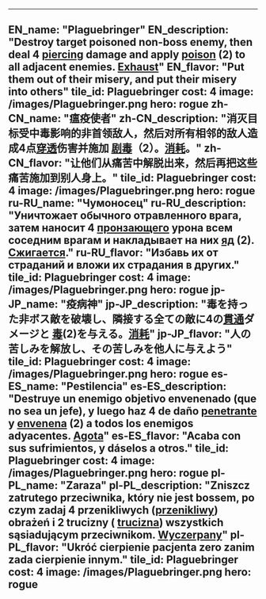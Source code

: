 ---

EN_name: "Plaguebringer"
EN_description: "Destroy target poisoned non-boss enemy, then deal 4 <u>piercing</u> damage and apply  <u>poison</u> (2) to all adjacent enemies. <u>Exhaust</u>"
EN_flavor: "Put them out of their misery, and put their misery into others"
tile_id: Plaguebringer
cost: 4
image: /images/Plaguebringer.png
hero: rogue
zh-CN_name: "瘟疫使者"
zh-CN_description: "消灭目标受中毒影响的非首领敌人，然后对所有相邻的敌人造成4点<u>穿透</u>伤害并施加 <u>剧毒</u>（2）。<u>消耗</u>。"
zh-CN_flavor: "让他们从痛苦中解脱出来，然后再把这些痛苦施加到别人身上。"
tile_id: Plaguebringer
cost: 4
image: /images/Plaguebringer.png
hero: rogue
ru-RU_name: "Чумоносец"
ru-RU_description: "Уничтожает обычного отравленного врага, затем наносит 4 <u>пронзающего</u> урона всем соседним врагам и накладывает на них  <u>яд</u> (2). <u>Сжигается</u>."
ru-RU_flavor: "Избавь их от страданий и вложи их страдания в других."
tile_id: Plaguebringer
cost: 4
image: /images/Plaguebringer.png
hero: rogue
jp-JP_name: "疫病神"
jp-JP_description: "毒を持った非ボス敵を破壊し、隣接する全ての敵に4の<u>貫通</u>ダメージと <u>毒</u>(2)を与える。<u>消耗</u>"
jp-JP_flavor: "人の苦しみを解放し、その苦しみを他人に与えよう"
tile_id: Plaguebringer
cost: 4
image: /images/Plaguebringer.png
hero: rogue
es-ES_name: "Pestilencia"
es-ES_description: "Destruye un enemigo objetivo envenenado (que no sea un jefe), y luego haz 4 de daño <u>penetrante</u> y  <u>envenena</u> (2) a todos los enemigos adyacentes. <u>Agota</u>"
es-ES_flavor: "Acaba con sus sufrimientos, y dáselos a otros."
tile_id: Plaguebringer
cost: 4
image: /images/Plaguebringer.png
hero: rogue
pl-PL_name: "Zaraza"
pl-PL_description: "Zniszcz zatrutego przeciwnika, który nie jest bossem, po czym zadaj 4 przenikliwych (<u>przenikliwy</u>) obrażeń i 2 trucizny ( <u>trucizna</u>) wszystkich sąsiadującym przeciwnikom. <u>Wyczerpany</u>"
pl-PL_flavor: "Ukróć cierpienie pacjenta zero zanim zada cierpienie innym."
tile_id: Plaguebringer
cost: 4
image: /images/Plaguebringer.png
hero: rogue
---
